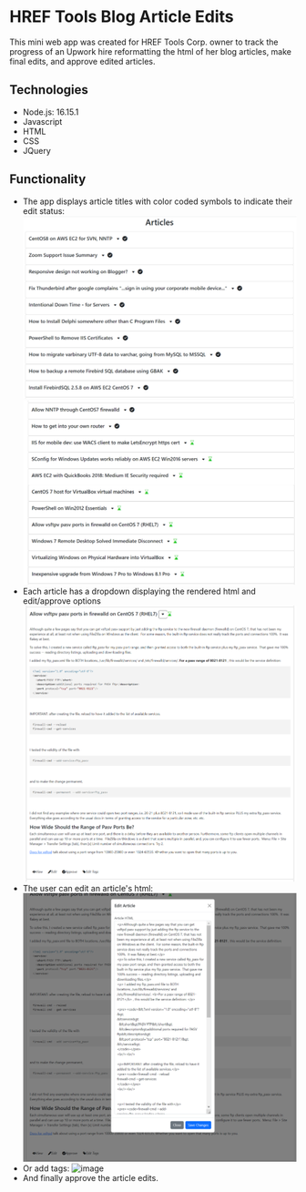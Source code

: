 # HREF Tools Blog Article Edits
This mini web app was created for HREF Tools Corp. owner to track the progress of an Upwork hire reformatting the html of her blog articles, make final edits, and approve edited articles.

## Technologies
* Node.js: 16.15.1
* Javascript
* HTML
* CSS
* JQuery

## Functionality
* The app displays article titles with color coded symbols to indicate their edit status:
![image](/readme_images/homepage1.PNG)
![image](/readme_images/homepage2.PNG)
* Each article has a dropdown displaying the rendered html and edit/approve options
![image](/readme_images/dropdown.PNG)
* The user can edit an article's html:
![image](/readme_images/edit_article.PNG)
* Or add tags:
![image](/readme_images/add_tags.PNG)
* And finally approve the article edits.

